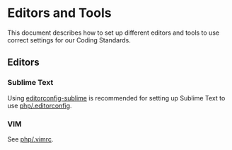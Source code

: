# Editors and Tools

This document describes how to set up different editors and tools to use correct
settings for our Coding Standards.

## Editors

### Sublime Text

Using [editorconfig-sublime](https://github.com/sindresorhus/editorconfig-sublime)
is recommended for setting up Sublime Text to use [php/.editorconfig](https://github.com/vgno/coding-standards/blob/master/php/.editorconfig).

### VIM

See [php/.vimrc](https://github.com/vgno/coding-standards/blob/master/php/.vimrc).
